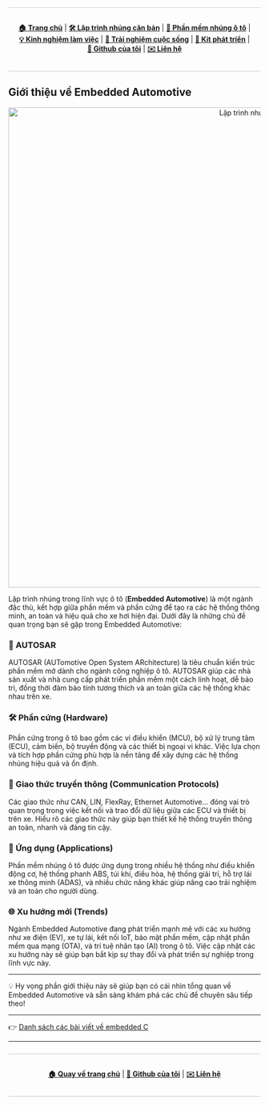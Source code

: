 <div style="border-top:1px solid #ccc; border-bottom:1px solid #ccc; border-radius:0px; padding:16px; margin:24px 0;">
  <p align="center">
    <a href="/"><strong>🏠 Trang chủ</strong></a> |
    <a href="/embedded/"><strong>🛠️ Lập trình nhúng căn bản</strong></a> |
    <a href="/automotive/"><strong>🚗 Phần mềm nhúng ô tô</strong></a> |
    <a href="/blog/"><strong>💡 Kinh nghiệm làm việc</strong></a> |
    <a href="/blog/"><strong>🌱 Trải nghiệm cuộc sống</strong></a> |
    <a href="/kits/"><strong>🔌 Kit phát triển</strong></a> |
    <a href="https://github.com/hothienai"><strong>🔗 Github của tôi</strong></a> |
    <a href="mailto:thienaiho95@gmail.com"><strong>✉️ Liên hệ</strong></a>
  </p>
</div>

## Giới thiệu về Embedded Automotive

<p align="center">
  <img src="/automotive/assets/automotive.png" alt="Lập trình nhúng ô tô" style="width: 100vw" />
</p>

Lập trình nhúng trong lĩnh vực ô tô (**Embedded Automotive**) là một ngành đặc thù, kết hợp giữa phần mềm và phần cứng để tạo ra các hệ thống thông minh, an toàn và hiệu quả cho xe hơi hiện đại. Dưới đây là những chủ đề quan trọng bạn sẽ gặp trong Embedded Automotive:

### 🚗 AUTOSAR
AUTOSAR (AUTomotive Open System ARchitecture) là tiêu chuẩn kiến trúc phần mềm mở dành cho ngành công nghiệp ô tô. AUTOSAR giúp các nhà sản xuất và nhà cung cấp phát triển phần mềm một cách linh hoạt, dễ bảo trì, đồng thời đảm bảo tính tương thích và an toàn giữa các hệ thống khác nhau trên xe.

### 🛠️ Phần cứng (Hardware)
Phần cứng trong ô tô bao gồm các vi điều khiển (MCU), bộ xử lý trung tâm (ECU), cảm biến, bộ truyền động và các thiết bị ngoại vi khác. Việc lựa chọn và tích hợp phần cứng phù hợp là nền tảng để xây dựng các hệ thống nhúng hiệu quả và ổn định.

### 🔗 Giao thức truyền thông (Communication Protocols)
Các giao thức như CAN, LIN, FlexRay, Ethernet Automotive... đóng vai trò quan trọng trong việc kết nối và trao đổi dữ liệu giữa các ECU và thiết bị trên xe. Hiểu rõ các giao thức này giúp bạn thiết kế hệ thống truyền thông an toàn, nhanh và đáng tin cậy.

### 📱 Ứng dụng (Applications)
Phần mềm nhúng ô tô được ứng dụng trong nhiều hệ thống như điều khiển động cơ, hệ thống phanh ABS, túi khí, điều hòa, hệ thống giải trí, hỗ trợ lái xe thông minh (ADAS), và nhiều chức năng khác giúp nâng cao trải nghiệm và an toàn cho người dùng.

### 🌐 Xu hướng mới (Trends)
Ngành Embedded Automotive đang phát triển mạnh mẽ với các xu hướng như xe điện (EV), xe tự lái, kết nối IoT, bảo mật phần mềm, cập nhật phần mềm qua mạng (OTA), và trí tuệ nhân tạo (AI) trong ô tô. Việc cập nhật các xu hướng này sẽ giúp bạn bắt kịp sự thay đổi và phát triển sự nghiệp trong lĩnh vực này.

---

💡 Hy vọng phần giới thiệu này sẽ giúp bạn có cái nhìn tổng quan về Embedded Automotive và sẵn sàng khám phá các chủ đề chuyên sâu tiếp theo!

---

👉 [Danh sách các bài viết về embedded C](/embedded/posts/)

---

<div style="border-top:1px solid #ccc; border-bottom:1px solid #ccc; border-radius:0px; padding:16px; margin:24px 0;">
  <p align="center">
    <a href="/"><strong>🏠 Quay về trang chủ</strong></a> |
    <a href="https://github.com/hothienai"><strong>🔗 Github của tôi</strong></a> |
    <a href="mailto:thienaiho95@gmail.com"><strong>✉️ Liên hệ</strong></a>
  </p>
</div>